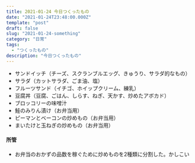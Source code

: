 ```yaml
---
title: 2021-01-24 今日つくったもの
date: "2021-01-24T23:48:00.000Z"
template: "post"
draft: false
slug: "2021-01-24-something"
category: "日常"
tags:
  - "つくったもの"
description: "今日つくったもの"
---
```


- サンドイッチ（チーズ、スクランブルエッグ、きゅうり、サラダ的なもの）
- サラダ（カットサラダ、ごま油、塩）
- フルーツサンド（イチゴ、ホイップクリーム、練乳）
- 豆腐丼（豆腐、ごはん、しらす、ねぎ、天かす、炒めたアボカド）
- ブロッコリーの味噌汁
- 鮭のみりん漬け（お弁当用）
- ピーマンとベーコンの炒めもの（お弁当用）
- まいたけと玉ねぎの炒めもの（お弁当用）

#### 所管

- お弁当のおかずの品数を稼ぐために炒めものを2種類に分割した。かしこい

